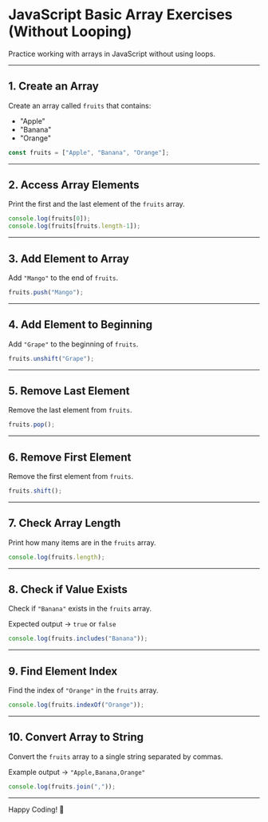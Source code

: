 
# JavaScript Basic Array Exercises (Without Looping)

Practice working with arrays in JavaScript without using loops.

---

## 1. Create an Array

Create an array called `fruits` that contains:

- "Apple"
- "Banana"
- "Orange"

```javascript
const fruits = ["Apple", "Banana", "Orange"];
```

---

## 2. Access Array Elements

Print the first and the last element of the `fruits` array.

```javascript
console.log(fruits[0]);
console.log(fruits[fruits.length-1]);
```

---

## 3. Add Element to Array

Add `"Mango"` to the end of `fruits`.

```javascript
fruits.push("Mango");
```

---

## 4. Add Element to Beginning

Add `"Grape"` to the beginning of `fruits`.

```javascript
fruits.unshift("Grape");
```

---

## 5. Remove Last Element

Remove the last element from `fruits`.

```javascript
fruits.pop();
```

---

## 6. Remove First Element

Remove the first element from `fruits`.

```javascript
fruits.shift();
```

---

## 7. Check Array Length

Print how many items are in the `fruits` array.

```javascript
console.log(fruits.length);
```

---

## 8. Check if Value Exists

Check if `"Banana"` exists in the `fruits` array.

Expected output → `true` or `false`

```javascript
console.log(fruits.includes("Banana"));
```

---

## 9. Find Element Index

Find the index of `"Orange"` in the `fruits` array.

```javascript
console.log(fruits.indexOf("Orange"));
```

---

## 10. Convert Array to String

Convert the `fruits` array to a single string separated by commas.

Example output → `"Apple,Banana,Orange"`

```javascript
console.log(fruits.join(","));
```

---

Happy Coding! 🚀